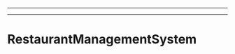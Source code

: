 -----------------------------------------------------------------------------------------------
----------------------------------------------------------------------------------------------------
# RestaurantManagementSystem
